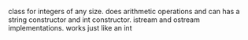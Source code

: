 class for integers of any size. does arithmetic operations and can has a string
constructor and int constructor. istream and ostream implementations. works just like an int
